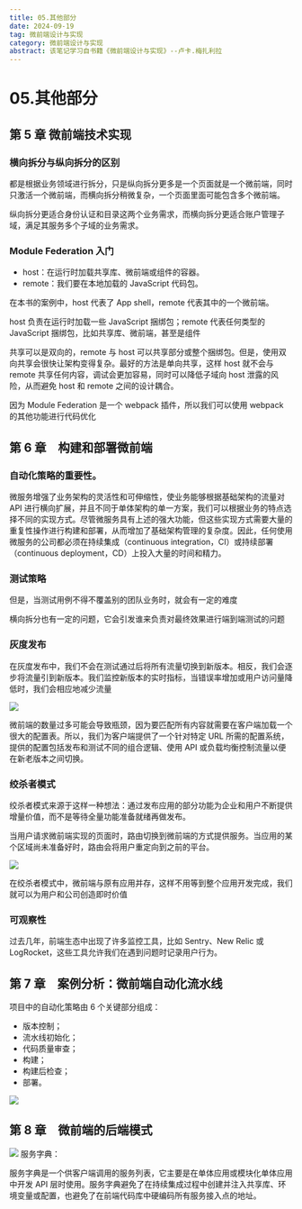 ```yaml
---
title: 05.其他部分
date: 2024-09-19
tag: 微前端设计与实现
category: 微前端设计与实现
abstract: 该笔记学习自书籍《微前端设计与实现》--卢卡.梅扎利拉
---
```


# 05.其他部分

##  第 5 章 微前端技术实现

### 横向拆分与纵向拆分的区别

都是根据业务领域进行拆分，只是纵向拆分更多是一个页面就是一个微前端，同时只激活一个微前端，而横向拆分稍微复杂，一个页面里面可能包含多个微前端。

纵向拆分更适合身份认证和目录这两个业务需求，而横向拆分更适合账户管理子域，满足其服务多个子域的业务需求。

### Module Federation 入门

- host：在运行时加载共享库、微前端或组件的容器。
- remote：我们要在本地加载的 JavaScript 代码包。

在本书的案例中，host 代表了 App shell，remote 代表其中的一个微前端。

host 负责在运行时加载一些 JavaScript 捆绑包；remote 代表任何类型的 JavaScript 捆绑包，比如共享库、微前端，甚至是组件

共享可以是双向的，remote 与 host 可以共享部分或整个捆绑包。但是，使用双向共享会很快让架构变得复杂。最好的方法是单向共享，这样 host 就不会与 remote 共享任何内容，调试会更加容易，同时可以降低子域向 host 泄露的风险，从而避免 host 和 remote 之间的设计耦合。

因为 Module Federation 是一个 webpack 插件，所以我们可以使用 webpack 的其他功能进行代码优化

## 第 6 章　构建和部署微前端

### 自动化策略的重要性。

微服务增强了业务架构的灵活性和可伸缩性，使业务能够根据基础架构的流量对 API 进行横向扩展，并且不同于单体架构的单一方案，我们可以根据业务的特点选择不同的实现方式。尽管微服务具有上述的强大功能，但这些实现方式需要大量的重复性操作进行构建和部署，从而增加了基础架构管理的复杂度。因此，任何使用微服务的公司都必须在持续集成（continuous integration，CI）或持续部署（continuous deployment，CD）上投入大量的时间和精力。

### 测试策略

但是，当测试用例不得不覆盖别的团队业务时，就会有一定的难度

横向拆分也有一定的问题，它会引发谁来负责对最终效果进行端到端测试的问题

### 灰度发布

在灰度发布中，我们不会在测试通过后将所有流量切换到新版本。相反，我们会逐步将流量引到新版本。我们监控新版本的实时指标，当错误率增加或用户访问量降低时，我们会相应地减少流量

![](https://oss.justin3go.com/blogs/Pasted%20image%2020230903182909.png)

微前端的数量过多可能会导致瓶颈，因为要匹配所有内容就需要在客户端加载一个很大的配置表。所以，我们为客户端提供了一个针对特定 URL 所需的配置系统，提供的配置包括发布和测试不同的组合逻辑、使用 API 或负载均衡控制流量以便在新老版本之间切换。

### 绞杀者模式

绞杀者模式来源于这样一种想法：通过发布应用的部分功能为企业和用户不断提供增量价值，而不是等待全量功能准备就绪再做发布。

当用户请求微前端实现的页面时，路由切换到微前端的方式提供服务。当应用的某个区域尚未准备好时，路由会将用户重定向到之前的平台。

![](https://oss.justin3go.com/blogs/Pasted%20image%2020230903183019.png)

在绞杀者模式中，微前端与原有应用并存，这样不用等到整个应用开发完成，我们就可以为用户和公司创造即时价值

### 可观察性

过去几年，前端生态中出现了许多监控工具，比如 Sentry、New Relic 或 LogRocket，这些工具允许我们在遇到问题时记录用户行为。

## 第 7 章　案例分析：微前端自动化流水线

项目中的自动化策略由 6 个关键部分组成：

- 版本控制；
- 流水线初始化；
- 代码质量审查；
- 构建；
- 构建后检查；
- 部署。

![](https://oss.justin3go.com/blogs/Pasted%20image%2020230903183139.png)

## 第 8 章　微前端的后端模式

![](https://oss.justin3go.com/blogs/Pasted%20image%2020230903183206.png)
服务字典：

服务字典是一个供客户端调用的服务列表，它主要是在单体应用或模块化单体应用中开发 API 层时使用。服务字典避免了在持续集成过程中创建并注入共享库、环境变量或配置，也避免了在前端代码库中硬编码所有服务接入点的地址。
